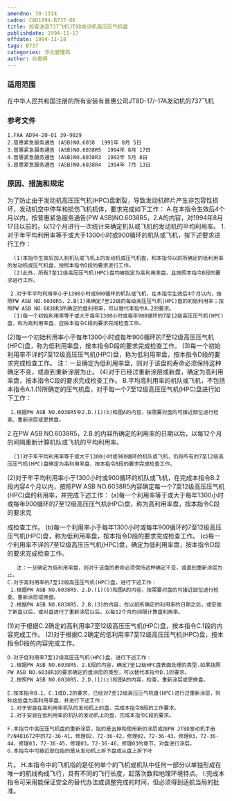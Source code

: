 ```yaml
---
amendno: 39-1314
cadno: CAD1994-B737-06
title: 检查波音737飞机JT8D发动机高压压气机盘
publishdate: 1994-11-17
effdate: 1994-11-28
tags: B737
categories: 华北管理局
author: 孙震明
---
```


### 适用范围 
在中华人民共和国注册的所有安装有普惠公司JT8D-17/-17A发动机的737飞机

<!--more-->
### 参考文件
    1.FAA AD94-20-01 39-9029 
    2.普惠紧急服务通告 (ASB)NO.6038  1991年 8月 5日
    3.普惠紧急服务通告 (ASB)NO.6038R5  1994年 8月 17日
    4.普惠紧急服务通告 (ASB)NO.6038R3  1992年 5月 8日
    5.普惠紧急服务通告 (ASB)NO.6038R4  1994年 7月 13日

### 原因、措施和规定 
为了防止由于发动机高压压气机(HPC)盘断裂，导致发动机碎片产生非包容性损坏，发动机空中停车和损伤飞机机体，要求完成如下工作： 
    A.在本指令生效后4个月以内，按普惠紧急服务通告(PW ASB)NO.6038R5，2.A的内容，对1994年8月17日以前的，以12个月进行一次统计来确定机队或飞机的发动机的平均利用率。 
     1.对于年平均利用率等于或大于1300小时或900循环的机队或飞机，按下述要求进行工作： 
  
      (1)本指令生效后加入到机队或飞机上的发动机或压气机盘，和本指令以前所确定的低利用率的发动机或压气机盘，按照本指令D段的要求进行工作。 
      (2)此外，所有7至12级高压压气机(HPC)盘均被指定为高利用率盘，且按照本指令B段的要求进行工作。

     2.对于年平均利用率小于1300小时或900循环的机队或飞机，在本指令生效后4个月以内，按照PW ASB NO.6038R5，2.B(1)来确定7至12级的每级高压压气机(HPC)盘的初始利用率；按照PW ASB NO.6038R3所确定的盘利用率，可以替代本指令A.2的要求。 
      (1)每一个初始利用率等于或大于每年1300小时或每年900循环的7至12级高压压气机(HPC)盘，称为高利用率盘，应按本指令C段的要求完成检查工作。 
  (2)每一个初始利用率小于每年1300小时或每年900循环的7至12级高压压气机(HPC)盘，称为低利用率盘，按本指令D段的要求完成检查工作。 
      (3)每一个初始利用率不详的7至12级高压压气机(HPC)盘，称为低利用率盘，按本指令D段的要求完成检查工作。 
      注：一旦确定为低利用率盘，则对于该盘的寿命必须保持这种确定不变，或直到重新涂层为止。 
      (4)对于已经过重新涂层或新盘，确定为高利用率盘，按本指令C段的要求完成检查工作。 
    B.平均高利用率的机队或飞机，不包括本指令A.1.(1)所确定的压气机盘，对于每一个7至12级高压压气机(HPC)盘进行如下工作： 

     1.根据PW ASB NO.6038R5中2.D.(1)(b)和图A的内容，按需要对盘的可接近部位进行检查、重新涂层或更换盘。 
 2.在PW 
ASB NO.6038R5，2.B.的内容所确定的利用率的日期以后，以每12个月的间隔重新计算机队或飞机的平均利用率。 

      (1)对于年平均利用率等于或大于1300小时或900循环的机队或飞机，仍将所有的7至12级高压压气机(HPC)盘确定为高利用率盘，按本指令B段的要求完成检查工作。 
  (2)对于年平均利用率小于1300小时或900循环的机队或飞机，在完成本指令B.2段内容4个月以内，按照PW ASB NO.6038R5内容确定每一个7至12级高压压气机(HPC)盘的利用率，并完成下述工作： 
       (a)每一个利用率等于或大于每年1300小时或每年900循环的7至12级高压压气机(HPC)盘，称为高利用率盘，按本指令C段的要求完

  
成检查工作。 
       (b)每一个利用率小于每年1300小时或每年900循环的7至12级高压压气机(HPC)盘，称为低利用率盘，按本指令D段的要求完成检查工作。 
       (c)每一个利用率不详的7至12级高压压气机(HPC)盘，确定为低利用率盘，按本指令D段的要求完成检查工作。 

       注：一旦确定为低利用率盘，则对于该盘的寿命必须保持这种确定不变，或直到重新涂层为止。 
    C.对于高利用率的7至12级高压压气机(HPC)盘，进行下述工作： 
     1.根据PW ASB NO.6038R5，2.D.(1)(b)和图A的内容，按需要对盘的可接近部位进行检查、重新涂层或换盘。 
     2.根据PW ASB NO.6038R5，2.B.(3)的内容，在以前所确定的利用率的日期之后，或安装了新盘以后，或对盘进行了重新涂层以后，以每12个月的间隔计算盘利用率。 

  (1)对于根据C.2确定的高利用率7至12级高压压气机(HPC)盘，按本指令C.1段的内容完成工作。 
  (2)对于根据C.2确定的低利用率7至12级高压压气机(HPC)盘，按本指令D段的内容完成工作。 

    D.对于低利用率7至12级高压压气机(HPC)盘，进行下述工作： 
     1.根据PW ASB NO.6038R5，2.E段的内容，确定7至12级HPC盘表面处理的类型.如果按照PW ASB NO.6038R3的要求确定的盘涂层的类型，可以替代本指令D.1的要求。 
     2.按照PW ASB NO.6038R5，2.D.(1)(c)和图A的内容，检查，重新涂层或更换盘。 

    E.按本指令B.1、C.1或D.2的要求，已经对7至12级高压压气机盘(HPC)进行过重新涂层，则称这些盘为高利用率盘，并进行下述工作：
     1.对于安装在高利用率机队的发动机上的盘，完成本指令B段的工作要求。 
     2.对于安装在低利用率的机队的发动机上的盘，完成本指令C段的要求。 

    F.本指令中高压压气机盘的重新涂层，指的是去掉和使用新的涂层或按PW JT8D发动机手册P/N481672中的72-36-41，修理02，72-36-42，修理02，72-36-43，修理03，72-36-44，修理03，72-36-45，修理03，72-36-46，修理03的章节，对盘进行涂层。 
    G.本指令中可接近部位指的是从发动机上拆下盘或从盘上拆下叶
  
片。 
    H.本指令中的飞机指的是任何单个的飞机或机队中任何一部分以单独形成在唯一的航线构成飞行，具有不同的飞行长度，起落次数和地理环境特点。 
    I.完成本指令可采用能保证安全的替代办法或调整完成的时间，但必须得到适航当局的批准。

